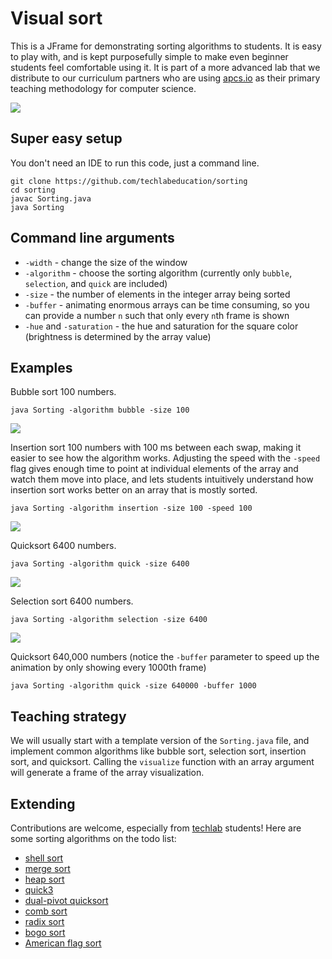 # Visual sort

This is a JFrame for demonstrating sorting algorithms to students. It is easy to play with, and is kept purposefully simple to make even beginner students feel comfortable using it. It is part of a more advanced lab that we distribute to our curriculum partners who are using [apcs.io](http://apcs.io) as their primary teaching methodology for computer science.

![](http://apcs.io/img/lab/sorting/quicksort2.gif)

## Super easy setup

You don't need an IDE to run this code, just a command line.

```
git clone https://github.com/techlabeducation/sorting
cd sorting
javac Sorting.java
java Sorting
```

## Command line arguments

- `-width` - change the size of the window
- `-algorithm` - choose the sorting algorithm (currently only `bubble`, `selection`, and `quick` are included)
- `-size` - the number of elements in the integer array being sorted
- `-buffer` - animating enormous arrays can be time consuming, so you can provide a number `n` such that only every `n`th frame is shown
- `-hue` and `-saturation` - the hue and saturation for the square color (brightness is determined by the array value)

## Examples

Bubble sort 100 numbers.
```
java Sorting -algorithm bubble -size 100
```

![](http://apcs.io/img/lab/sorting/bubblesort.gif)

Insertion sort 100 numbers with 100 ms between each swap, making it easier to see how the algorithm works. Adjusting the speed with the `-speed` flag gives enough time to point at individual elements of the array and watch them move into place, and lets students intuitively understand how insertion sort works better on an array that is mostly sorted.

```
java Sorting -algorithm insertion -size 100 -speed 100
```

![](http://apcs.io/img/lab/sorting/insertion.gif)

Quicksort 6400 numbers.
```
java Sorting -algorithm quick -size 6400
```

![](http://apcs.io/img/lab/sorting/quicksort2.gif)

Selection sort 6400 numbers.
```
java Sorting -algorithm selection -size 6400
```

![](http://apcs.io/img/lab/sorting/selection.gif)

Quicksort 640,000 numbers (notice the `-buffer` parameter to speed up the animation by only showing every 1000th frame)
```
java Sorting -algorithm quick -size 640000 -buffer 1000
```

## Teaching strategy

We will usually start with a template version of the `Sorting.java` file, and implement common algorithms like bubble sort, selection sort, insertion sort, and quicksort. Calling the `visualize` function with an array argument will generate a frame of the array visualization.

## Extending

Contributions are welcome, especially from [techlab](https://techlab.education) students! Here are some sorting algorithms on the todo list:

- [shell sort](http://sorting-algorithms.com/shell-sort)
- [merge sort](http://sorting-algorithms.com/merge-sort)
- [heap sort](http://sorting-algorithms.com/heap-sort)
- [quick3](http://sorting-algorithms.com/quick-sort-3-way)
- [dual-pivot quicksort](http://permalink.gmane.org/gmane.comp.java.openjdk.core-libs.devel/2628)
- [comb sort](https://en.wikipedia.org/wiki/Comb_sort)
- [radix sort](https://en.wikipedia.org/wiki/Radix_sort)
- [bogo sort](https://en.wikipedia.org/wiki/Bogosort)
- [American flag sort](https://en.wikipedia.org/wiki/American_flag_sort)
